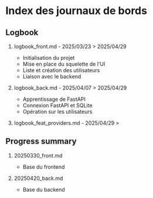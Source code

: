 # Index des journaux de bords

## Logbook
1. logbook_front.md - 2025/03/23 > 2025/04/29
    * Initialisation du projet
    * Mise en place du squelette de l'UI
    * Liste et création des utilisateurs
    * Liaison avec le backend

2. logbook_back.md - 2025/04/07 > 2025/04/29
    * Apprentissage de FastAPI
    * Connexion FastAPI et SQLite
    * Opération sur les utilisateurs

3. logbook_feat_providers.md - 2025/04/29 >

## Progress summary
1. 20250330_front.md
    * Base du frontend

2. 20250420_back.md
    * Base du backend
